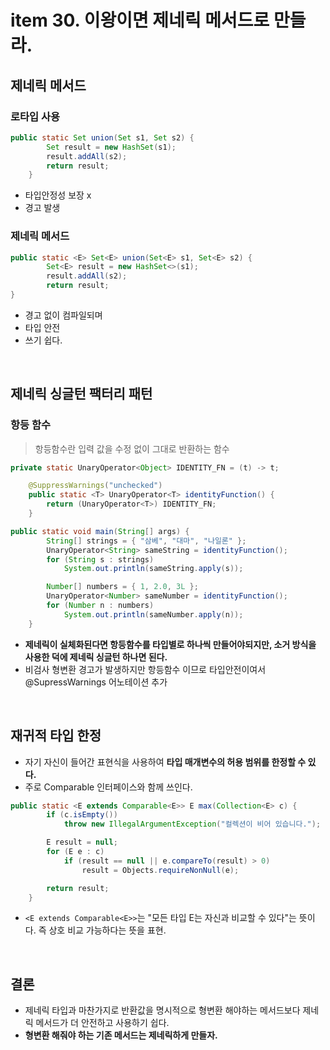 # item 30. 이왕이면 제네릭 메서드로 만들라.


## 제네릭 메서드
### 로타입 사용
```java
public static Set union(Set s1, Set s2) {
        Set result = new HashSet(s1);
        result.addAll(s2);
        return result;
    }
```
- 타입안정성 보장 x
- 경고 발생

### 제네릭 메서드
```java
public static <E> Set<E> union(Set<E> s1, Set<E> s2) {
        Set<E> result = new HashSet<>(s1);
        result.addAll(s2);
        return result;
}
```
- 경고 없이 컴파일되며
- 타입 안전
- 쓰기 쉽다.

<br/>

## 제네릭 싱글턴 팩터리 패턴
### 항등 함수
> 항등함수란 입력 값을 수정 없이 그대로 반환하는 함수
```java
private static UnaryOperator<Object> IDENTITY_FN = (t) -> t;

    @SuppressWarnings("unchecked")
    public static <T> UnaryOperator<T> identityFunction() {
        return (UnaryOperator<T>) IDENTITY_FN;
    }
```
```java
public static void main(String[] args) {
        String[] strings = { "삼베", "대마", "나일론" };
        UnaryOperator<String> sameString = identityFunction();
        for (String s : strings)
            System.out.println(sameString.apply(s));

        Number[] numbers = { 1, 2.0, 3L };
        UnaryOperator<Number> sameNumber = identityFunction();
        for (Number n : numbers)
            System.out.println(sameNumber.apply(n));
    }
```
- __제네릭이 실체화된다면 항등함수를 타입별로 하나씩 만들어야되지만, 소거 방식을 사용한 덕에 제네릭 싱글턴 하나면 된다.__
- 비검사 형변환 경고가 발생하지만 항등함수 이므로 타입안전이여서 @SupressWarnings 어노테이션 추가

<br/>

## 재귀적 타입 한정
- 자기 자신이 들어간 표현식을 사용하여 __타입 매개변수의 허용 범위를 한정할 수 있다.__
- 주로 Comparable 인터페이스와 함께 쓰인다.
```java
public static <E extends Comparable<E>> E max(Collection<E> c) {
        if (c.isEmpty())
            throw new IllegalArgumentException("컬렉션이 비어 있습니다.");

        E result = null;
        for (E e : c)
            if (result == null || e.compareTo(result) > 0)
                result = Objects.requireNonNull(e);

        return result;
    }
```
- `<E extends Comparable<E>>`는  "모든 타입 E는 자신과 비교할 수 있다"는 뜻이다. 즉 상호 비교 가능하다는 뜻을 표현.


<br/>

## 결론

- 제네릭 타입과 마찬가지로 반환값을 명시적으로 형변환 해야하는 메서드보다 제네릭 메서드가 더 안전하고 사용하기 쉽다.
- __형변환 해줘야 하는 기존 메서드는 제네릭하게 만들자.__
